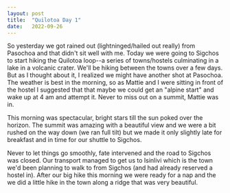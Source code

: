```yaml
---
layout: post
title:  "Quilotoa Day 1"
date:   2022-09-26
---
```


So yesterday we got rained out (lightninged/hailed out really) from Pasochoa and
that didn't sit well with me. Today we were going to Sigchos to start hiking the
Quilotoa loop--a series of towns/hostels culminating in a lake in a volcanic
crater. We'll be hiking between the towns over a few days. But as I thought
about it, I realized we might have another shot at Pasochoa. The weather is best
in the morning, so as Mattie and I were sitting in front of the hostel I
suggested that that maybe we could get an "alpine start" and wake up at 4 am and
attempt it. Never to miss out on a summit, Mattie was in.

This morning was spectacular, bright stars till the sun poked over the horizon.
The summit was amazing with a beautiful view and we were a bit rushed on the way
down (we ran full tilt) but we made it only slightly late for breakfast and in
time for our shuttle to Sigchos.

Never to let things go smoothly, fate intervened and the road to Sigchos was
closed. Our transport managed to get us to Isinlivi which is the town we'd been
planning to walk to from Sigchos (and had already reserved a hostel in). After
our big hike this morning we were ready for a nap and the we did a little hike
in the town along a ridge that was very beautiful.
